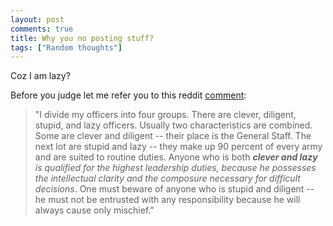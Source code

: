 ```yaml
---
layout: post
comments: true
title: Why you no posting stuff?
tags: ["Random thoughts"]
---
```


Coz I am lazy?

Before you judge let me refer you to this reddit [comment](https://www.reddit.com/r/quotes/comments/1csuc6/i_choose_a_lazy_person_to_do_a_hard_job_because_a/c9js7rb/):
> "I divide my officers into four groups. There are clever, diligent, stupid, and lazy officers. Usually two characteristics are combined. Some are clever and diligent -- their place is the General Staff. The next lot are stupid and lazy -- they make up 90 percent of every army and are suited to routine duties. Anyone who is both ***clever and lazy** is qualified for the highest leadership duties, because he possesses the intellectual clarity and the composure necessary for difficult decisions*. One must beware of anyone who is stupid and diligent -- he must not be entrusted with any responsibility because he will always cause only mischief."
